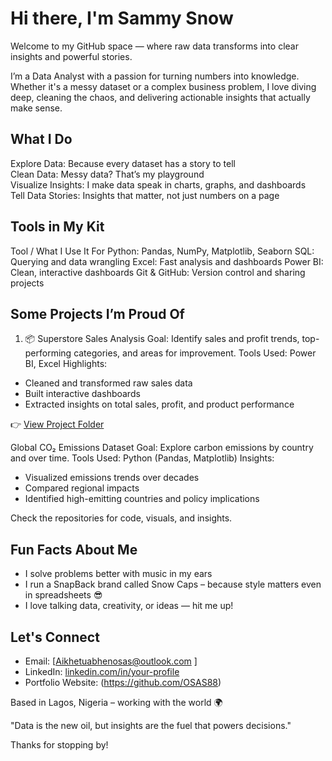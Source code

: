 # Hi there, I'm Sammy Snow 

Welcome to my GitHub space — where raw data transforms into clear insights and powerful stories.

I’m a Data Analyst with a passion for turning numbers into knowledge. Whether it's a messy dataset or a complex business problem, I love diving deep, cleaning the chaos, and delivering actionable insights that actually make sense.

## What I Do
Explore Data:  Because every dataset has a story to tell  
Clean Data:  Messy data? That’s my playground  
Visualize Insights: I make data speak in charts, graphs, and dashboards  
Tell Data Stories: Insights that matter, not just numbers on a page

## Tools in My Kit
Tool / What I Use It For 
Python: Pandas, NumPy, Matplotlib, Seaborn
SQL: Querying and data wrangling 
Excel: Fast analysis and dashboards 
Power BI: Clean, interactive dashboards 
Git & GitHub: Version control and sharing projects 

## Some Projects I’m Proud Of
1. 📦 Superstore Sales Analysis
Goal: Identify sales and profit trends, top-performing categories, and areas for improvement.
Tools Used: Power BI, Excel
Highlights:
  - Cleaned and transformed raw sales data
  - Built interactive dashboards
  - Extracted insights on total sales, profit, and product performance

👉 [View Project Folder](./Superstore-Sales-Analysis)

 Global CO₂ Emissions Dataset
Goal: Explore carbon emissions by country and over time.
Tools Used: Python (Pandas, Matplotlib)
Insights:
  - Visualized emissions trends over decades
  - Compared regional impacts
  - Identified high-emitting countries and policy implications

Check the repositories for code, visuals, and insights.

## Fun Facts About Me

  - I solve problems better with music in my ears
  - I run a SnapBack brand called Snow Caps – because style matters even in spreadsheets 😎
  - I love talking data, creativity, or ideas — hit me up!

## Let's Connect

- Email: [Aikhetuabhenosas@outlook.com ]
- LinkedIn: [linkedin.com/in/your-profile](www.linkedin.com/in/aikhetuabhen-o-53996a160)
- Portfolio Website: (https://github.com/OSAS88)

Based in Lagos, Nigeria – working with the world 🌍

"Data is the new oil, but insights are the fuel that powers decisions."

Thanks for stopping by!

